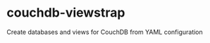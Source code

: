 couchdb-viewstrap
=================

Create databases and views for CouchDB from YAML configuration
